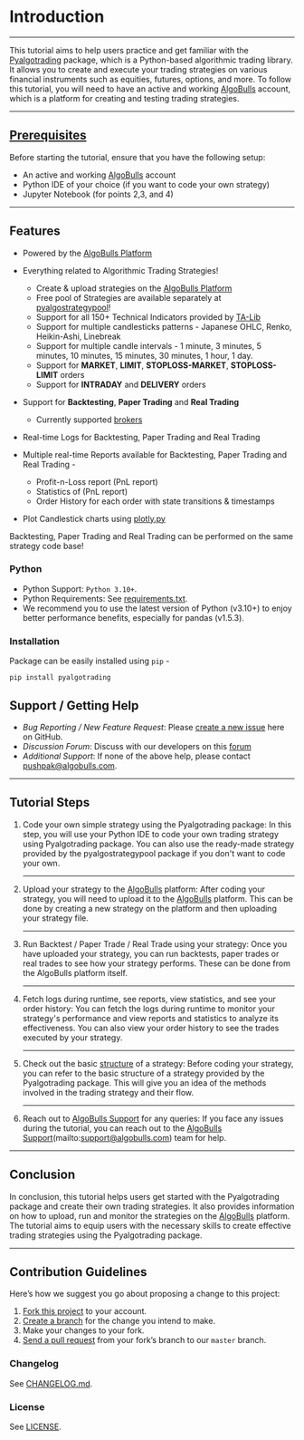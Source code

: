 # Introduction

---

This tutorial aims to help users practice and get familiar with the [Pyalgotrading](https://github.com/algobulls/pyalgotrading/) package, which is a Python-based algorithmic trading library. It allows you to create and execute your trading strategies on various financial instruments such as equities, futures, options, and more. To follow this tutorial, you will need to have an active and working [AlgoBulls](https://www.algobulls.com/) account, which is a platform for creating and testing trading strategies.

---
## [Prerequisites](prerequisites.md)

Before starting the tutorial, ensure that you have the following setup:

- An active and working [AlgoBulls](https://www.algobulls.com/) account
- Python IDE of your choice (if you want to code your own strategy)
- Jupyter Notebook (for points 2,3, and 4)

---

## Features
- Powered by the [AlgoBulls Platform](https://algobulls.com)
- Everything related to Algorithmic Trading Strategies!
    - Create & upload strategies on the [AlgoBulls Platform](https://algobulls.com)
    - Free pool of Strategies are available separately at [pyalgostrategypool](https://github.com/algobulls/pyalgostrategypool)!
    - Support for all 150+ Technical Indicators provided by [TA-Lib](https://mrjbq7.github.io/ta-lib/index.html)
    - Support for multiple candlesticks patterns - Japanese OHLC, Renko, Heikin-Ashi, Linebreak
    - Support for multiple candle intervals - 1 minute, 3 minutes, 5 minutes, 10 minutes, 15 minutes, 30 minutes, 1 hour, 1 day. 
    - Support for **MARKET**, **LIMIT**, **STOPLOSS-MARKET**, **STOPLOSS-LIMIT** orders
    - Support for **INTRADAY** and **DELIVERY** orders
- Support for **Backtesting**, **Paper Trading** and **Real Trading**

    - Currently supported [brokers](https://app.algobulls.com/user/brokerlogin) 
- Real-time Logs for Backtesting, Paper Trading and Real Trading
- Multiple real-time Reports available for Backtesting, Paper Trading and Real Trading - 
    - Profit-n-Loss report (PnL report)
    - Statistics of (PnL report)
    - Order History for each order with state transitions & timestamps
- Plot Candlestick charts using [plotly.py](https://github.com/plotly/plotly.py)
    
Backtesting, Paper Trading and Real Trading can be performed on the same strategy code base!

### Python 
- Python Support: `Python 3.10+`.
- Python Requirements: See [requirements.txt](https://github.com/algobulls/pyalgotrading/blob/master/requirements.txt).
- We recommend you to use the latest version of Python (v3.10+) to enjoy better performance benefits, especially for pandas (v1.5.3). 

### Installation
Package can be easily installed using `pip` - 
```
pip install pyalgotrading
```

## Support / Getting Help
- *Bug Reporting / New Feature Request*: Please [create a new issue](https://github.com/algobulls/pyalgotrading/issues/new) here on GitHub.
- *Discussion Forum*: Discuss with our developers on this [forum](https://community.algobulls.com/c/github/pyalgotrading/42)
- *Additional Support*: If none of the above help, please contact [pushpak@algobulls.com](mailto:pushpak@algobulls.com).


---
## Tutorial Steps

1. Code your own simple strategy using the Pyalgotrading package: In this step, you will use your Python IDE to code your own trading strategy using Pyalgotrading package. You can also use the ready-made strategy provided by the pyalgostrategypool package if you don't want to code your own.  

    ---

2. Upload your strategy to the [AlgoBulls](https://www.algobulls.com/) platform: After coding your strategy, you will need to upload it to the [AlgoBulls](https://www.algobulls.com/) platform. This can be done by creating a new strategy on the platform and then uploading your strategy file.  
    
    ---

3. Run Backtest / Paper Trade / Real Trade using your strategy: Once you have uploaded your strategy, you can run backtests, paper trades or real trades to see how your strategy performs. These can be done from the AlgoBulls platform itself.  
    
    ---

4. Fetch logs during runtime, see reports, view statistics, and see your order history: You can fetch the logs during runtime to monitor your strategy's performance and view reports and statistics to analyze its effectiveness. You can also view your order history to see the trades executed by your strategy.  
    
    ---

5. Check out the basic [structure](structure.md) of a strategy: Before coding your strategy, you can refer to the basic structure of a strategy provided by the Pyalgotrading package. This will give you an idea of the methods involved in the trading strategy and their flow.  
    
    ---

6. Reach out to [AlgoBulls Support](mailto:support@algobulls.com) for any queries: If you face any issues during the tutorial, you can reach out to the [AlgoBulls Support](mailto:support@algobulls.com)(mailto:support@algobulls.com) team for help.  

---

## Conclusion

In conclusion, this tutorial helps users get started with the Pyalgotrading package and create their own trading strategies. It also provides information on how to upload, run and monitor the strategies on the [AlgoBulls](https://www.algobulls.com/) platform. The tutorial aims to equip users with the necessary skills to create effective trading strategies using the Pyalgotrading package.

---

## Contribution Guidelines
Here’s how we suggest you go about proposing a change to this project:

1. [Fork this project][fork] to your account.
2. [Create a branch][branch] for the change you intend to make.
3. Make your changes to your fork.
4. [Send a pull request][pr] from your fork’s branch to our `master` branch.

[fork]: https://help.github.com/articles/fork-a-repo/
[branch]: https://help.github.com/articles/creating-and-deleting-branches-within-your-repository
[pr]: https://help.github.com/articles/using-pull-requests/

### Changelog
See [CHANGELOG.md](https://github.com/algobulls/pyalgotrading/blob/master/CHANGELOG.md).

### License
See [LICENSE](https://github.com/algobulls/pyalgotrading/blob/master/LICENSE).
